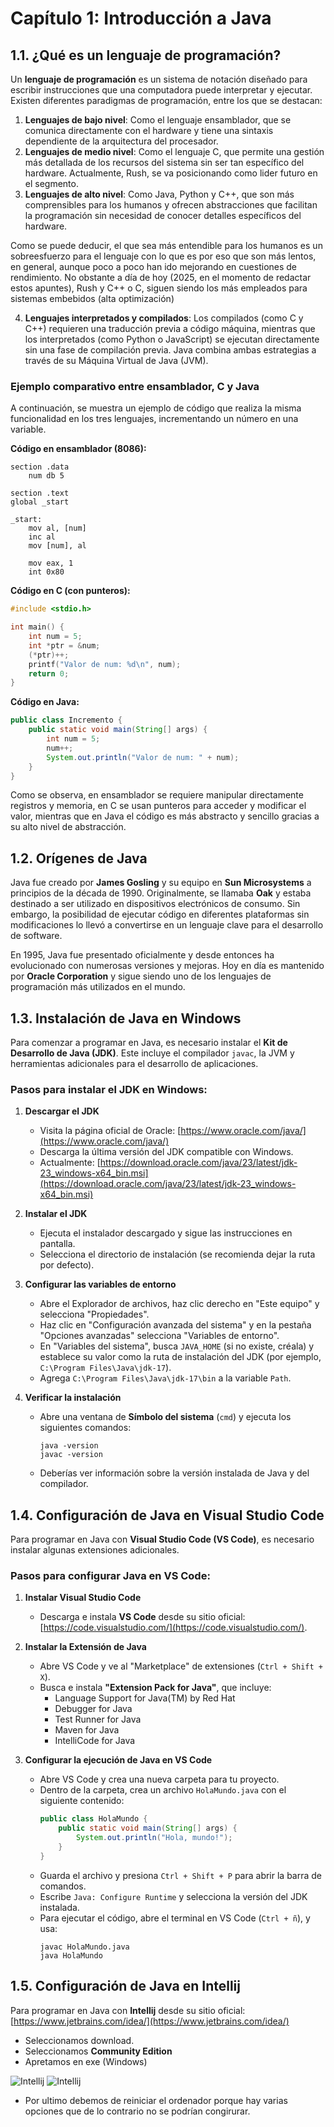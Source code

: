 # Capítulo 1: Introducción a Java

## 1.1. ¿Qué es un lenguaje de programación?

Un **lenguaje de programación** es un sistema de notación diseñado para escribir instrucciones que una computadora puede interpretar y ejecutar. Existen diferentes paradigmas de programación, entre los que se destacan:

1. **Lenguajes de bajo nivel**: Como el lenguaje ensamblador, que se comunica directamente con el hardware y tiene una sintaxis dependiente de la arquitectura del procesador.
2. **Lenguajes de medio nivel**: Como el lenguaje C, que permite una gestión más detallada de los recursos del sistema sin ser tan específico del hardware. Actualmente, Rush, se va posicionando como lider futuro en el segmento.
3. **Lenguajes de alto nivel**: Como Java, Python y C++, que son más comprensibles para los humanos y ofrecen abstracciones que facilitan la programación sin necesidad de conocer detalles específicos del hardware.

Como se puede deducir, el que sea más entendible para los humanos es un sobreesfuerzo para el lenguaje con lo que es por eso que son más lentos, en general, aunque poco a poco han ido mejorando en cuestiones de rendimiento. No obstante a día de hoy (2025, en el momento de redactar estos apuntes), Rush y C++ o C, siguen siendo los más empleados para sistemas embebidos (alta optimización)

4. **Lenguajes interpretados y compilados**: Los compilados (como C y C++) requieren una traducción previa a código máquina, mientras que los interpretados (como Python o JavaScript) se ejecutan directamente sin una fase de compilación previa. Java combina ambas estrategias a través de su Máquina Virtual de Java (JVM).

### Ejemplo comparativo entre ensamblador, C y Java

A continuación, se muestra un ejemplo de código que realiza la misma funcionalidad en los tres lenguajes, incrementando un número en una variable.

**Código en ensamblador (8086):**
```assembly
section .data
    num db 5

section .text
global _start

_start:
    mov al, [num]
    inc al
    mov [num], al

    mov eax, 1
    int 0x80
```

**Código en C (con punteros):**
```c
#include <stdio.h>

int main() {
    int num = 5;
    int *ptr = &num;
    (*ptr)++;
    printf("Valor de num: %d\n", num);
    return 0;
}
```

**Código en Java:**
```java
public class Incremento {
    public static void main(String[] args) {
        int num = 5;
        num++;
        System.out.println("Valor de num: " + num);
    }
}
```

Como se observa, en ensamblador se requiere manipular directamente registros y memoria, en C se usan punteros para acceder y modificar el valor, mientras que en Java el código es más abstracto y sencillo gracias a su alto nivel de abstracción.

## 1.2. Orígenes de Java

Java fue creado por **James Gosling** y su equipo en **Sun Microsystems** a principios de la década de 1990. Originalmente, se llamaba **Oak** y estaba destinado a ser utilizado en dispositivos electrónicos de consumo. Sin embargo, la posibilidad de ejecutar código en diferentes plataformas sin modificaciones lo llevó a convertirse en un lenguaje clave para el desarrollo de software.

En 1995, Java fue presentado oficialmente y desde entonces ha evolucionado con numerosas versiones y mejoras. Hoy en día es mantenido por **Oracle Corporation** y sigue siendo uno de los lenguajes de programación más utilizados en el mundo.

## 1.3. Instalación de Java en Windows

Para comenzar a programar en Java, es necesario instalar el **Kit de Desarrollo de Java (JDK)**. Este incluye el compilador `javac`, la JVM y herramientas adicionales para el desarrollo de aplicaciones.

### Pasos para instalar el JDK en Windows:

1. **Descargar el JDK**
   - Visita la página oficial de Oracle: [https://www.oracle.com/java/](https://www.oracle.com/java/)
   - Descarga la última versión del JDK compatible con Windows.
   - Actualmente: [https://download.oracle.com/java/23/latest/jdk-23_windows-x64_bin.msi](https://download.oracle.com/java/23/latest/jdk-23_windows-x64_bin.msi)

2. **Instalar el JDK**
   - Ejecuta el instalador descargado y sigue las instrucciones en pantalla.
   - Selecciona el directorio de instalación (se recomienda dejar la ruta por defecto).

3. **Configurar las variables de entorno**
   - Abre el Explorador de archivos, haz clic derecho en "Este equipo" y selecciona "Propiedades".
   - Haz clic en "Configuración avanzada del sistema" y en la pestaña "Opciones avanzadas" selecciona "Variables de entorno".
   - En "Variables del sistema", busca `JAVA_HOME` (si no existe, créala) y establece su valor como la ruta de instalación del JDK (por ejemplo, `C:\Program Files\Java\jdk-17`).
   - Agrega `C:\Program Files\Java\jdk-17\bin` a la variable `Path`.

4. **Verificar la instalación**
   - Abre una ventana de **Símbolo del sistema** (`cmd`) y ejecuta los siguientes comandos:
     ```
     java -version
     javac -version
     ```
   - Deberías ver información sobre la versión instalada de Java y del compilador.

## 1.4. Configuración de Java en Visual Studio Code

Para programar en Java con **Visual Studio Code (VS Code)**, es necesario instalar algunas extensiones adicionales.

### Pasos para configurar Java en VS Code:

1. **Instalar Visual Studio Code**
   - Descarga e instala **VS Code** desde su sitio oficial: [https://code.visualstudio.com/](https://code.visualstudio.com/).

2. **Instalar la Extensión de Java**
   - Abre VS Code y ve al "Marketplace" de extensiones (`Ctrl + Shift + X`).
   - Busca e instala **"Extension Pack for Java"**, que incluye:
     - Language Support for Java(TM) by Red Hat
     - Debugger for Java
     - Test Runner for Java
     - Maven for Java
     - IntelliCode for Java

3. **Configurar la ejecución de Java en VS Code**
   - Abre VS Code y crea una nueva carpeta para tu proyecto.
   - Dentro de la carpeta, crea un archivo `HolaMundo.java` con el siguiente contenido:
     ```java
     public class HolaMundo {
         public static void main(String[] args) {
             System.out.println("Hola, mundo!");
         }
     }
     ```
   - Guarda el archivo y presiona `Ctrl + Shift + P` para abrir la barra de comandos.
   - Escribe `Java: Configure Runtime` y selecciona la versión del JDK instalada.
   - Para ejecutar el código, abre el terminal en VS Code (`Ctrl + ñ`), y usa:
     ```
     javac HolaMundo.java
     java HolaMundo
     ```


## 1.5. Configuración de Java en Intellij

Para programar en Java con **Intellij** desde su sitio oficial: [https://www.jetbrains.com/idea/](https://www.jetbrains.com/idea/)

- Seleccionamos download.
- Seleccionamos **Community Edition**
- Apretamos en exe (Windows)

![Intellij](./images/intellij1.png "Configuración de Opciones")
![Intellij](./images/intellij2.png "Directorio de instalación")

- Por ultimo debemos de reiniciar el ordenador porque hay varias opciones que de lo contrario no se podrían congirurar.
